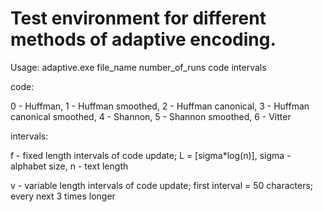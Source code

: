 # Test environment for different methods of adaptive encoding.
Usage:
adaptive.exe file_name number_of_runs code intervals

code:

0 - Huffman, 1 - Huffman smoothed, 2 - Huffman canonical, 3 - Huffman canonical smoothed, 4 - Shannon, 5 - Shannon smoothed, 6 - Vitter



intervals:

f - fixed length intervals of code update; L = [sigma*log(n)], sigma - alphabet size, n - text length

v - variable length intervals of code update; first interval = 50 characters; every next 3 times longer
